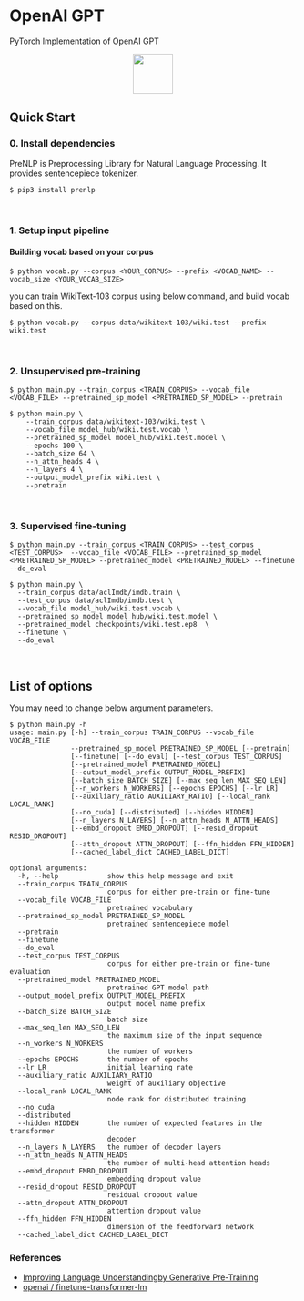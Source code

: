 # OpenAI GPT

PyTorch Implementation of OpenAI GPT

<p align="center"><img width= 70 src="https://pytorch.org/assets/images/logo-icon.svg"></p>

## Quick Start
### 0. Install dependencies
PreNLP is Preprocessing Library for Natural Language Processing. It provides sentencepiece tokenizer.
```
$ pip3 install prenlp
```
<br>

### 1. Setup input pipeline

#### Building vocab based on your corpus
```
$ python vocab.py --corpus <YOUR_CORPUS> --prefix <VOCAB_NAME> --vocab_size <YOUR_VOCAB_SIZE>
```

you can train WikiText-103 corpus using below command, and build vocab based on this.
```
$ python vocab.py --corpus data/wikitext-103/wiki.test --prefix wiki.test
```
<br>

### 2. Unsupervised pre-training
```
$ python main.py --train_corpus <TRAIN_CORPUS> --vocab_file <VOCAB_FILE> --pretrained_sp_model <PRETRAINED_SP_MODEL> --pretrain
```
```
$ python main.py \
    --train_corpus data/wikitext-103/wiki.test \
    --vocab_file model_hub/wiki.test.vocab \
    --pretrained_sp_model model_hub/wiki.test.model \
    --epochs 100 \
    --batch_size 64 \
    --n_attn_heads 4 \
    --n_layers 4 \
    --output_model_prefix wiki.test \
    --pretrain
```
<br>

### 3. Supervised fine-tuning
```
$ python main.py --train_corpus <TRAIN_CORPUS> --test_corpus <TEST_CORPUS>  --vocab_file <VOCAB_FILE> --pretrained_sp_model <PRETRAINED_SP_MODEL> --pretrained_model <PRETRAINED_MODEL> --finetune --do_eval
```
```
$ python main.py \
  --train_corpus data/aclImdb/imdb.train \
  --test_corpus data/aclImdb/imdb.test \
  --vocab_file model_hub/wiki.test.vocab \
  --pretrained_sp_model model_hub/wiki.test.model \
  --pretrained_model checkpoints/wiki.test.ep8  \
  --finetune \
  --do_eval
```
<br>

## List of options
You may need to change below argument parameters.
```
$ python main.py -h
usage: main.py [-h] --train_corpus TRAIN_CORPUS --vocab_file VOCAB_FILE
               --pretrained_sp_model PRETRAINED_SP_MODEL [--pretrain]
               [--finetune] [--do_eval] [--test_corpus TEST_CORPUS]
               [--pretrained_model PRETRAINED_MODEL]
               [--output_model_prefix OUTPUT_MODEL_PREFIX]
               [--batch_size BATCH_SIZE] [--max_seq_len MAX_SEQ_LEN]
               [--n_workers N_WORKERS] [--epochs EPOCHS] [--lr LR]
               [--auxiliary_ratio AUXILIARY_RATIO] [--local_rank LOCAL_RANK]
               [--no_cuda] [--distributed] [--hidden HIDDEN]
               [--n_layers N_LAYERS] [--n_attn_heads N_ATTN_HEADS]
               [--embd_dropout EMBD_DROPOUT] [--resid_dropout RESID_DROPOUT]
               [--attn_dropout ATTN_DROPOUT] [--ffn_hidden FFN_HIDDEN]
               [--cached_label_dict CACHED_LABEL_DICT]

optional arguments:
  -h, --help            show this help message and exit
  --train_corpus TRAIN_CORPUS
                        corpus for either pre-train or fine-tune
  --vocab_file VOCAB_FILE
                        pretrained vocabulary
  --pretrained_sp_model PRETRAINED_SP_MODEL
                        pretrained sentencepiece model
  --pretrain
  --finetune
  --do_eval
  --test_corpus TEST_CORPUS
                        corpus for either pre-train or fine-tune evaluation
  --pretrained_model PRETRAINED_MODEL
                        pretrained GPT model path
  --output_model_prefix OUTPUT_MODEL_PREFIX
                        output model name prefix
  --batch_size BATCH_SIZE
                        batch size
  --max_seq_len MAX_SEQ_LEN
                        the maximum size of the input sequence
  --n_workers N_WORKERS
                        the number of workers
  --epochs EPOCHS       the number of epochs
  --lr LR               initial learning rate
  --auxiliary_ratio AUXILIARY_RATIO
                        weight of auxiliary objective
  --local_rank LOCAL_RANK
                        node rank for distributed training
  --no_cuda
  --distributed
  --hidden HIDDEN       the number of expected features in the transformer
                        decoder
  --n_layers N_LAYERS   the number of decoder layers
  --n_attn_heads N_ATTN_HEADS
                        the number of multi-head attention heads
  --embd_dropout EMBD_DROPOUT
                        embedding dropout value
  --resid_dropout RESID_DROPOUT
                        residual dropout value
  --attn_dropout ATTN_DROPOUT
                        attention dropout value
  --ffn_hidden FFN_HIDDEN
                        dimension of the feedforward network
  --cached_label_dict CACHED_LABEL_DICT
```

### References
- [Improving Language Understandingby Generative Pre-Training](https://s3-us-west-2.amazonaws.com/openai-assets/research-covers/language-unsupervised/language_understanding_paper.pdf)
- [openai / finetune-transformer-lm](https://github.com/openai/finetune-transformer-lm)
